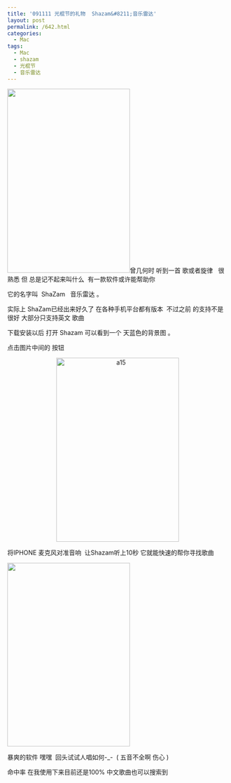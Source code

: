 ```yaml
---
title: '091111 光棍节的礼物  Shazam&#8211;音乐雷达'
layout: post
permalink: /642.html
categories:
  - Mac
tags:
  - Mac
  - shazam
  - 光棍节
  - 音乐雷达
---
```

[<img class="aligncenter" src="http://image.91.com/zn.sj/2009/05/18/ip_pc_shazam_007.jpg" alt="" width="280" height="420" />][1]曾几何时 听到一首 歌或者旋律   很熟悉 但 总是记不起来叫什么  有一款软件或许能帮助你

它的名字叫  ShaZam   音乐雷达 。

实际上 ShaZam已经出来好久了 在各种手机平台都有版本  不过之前 的支持不是很好 大部分只支持英文 歌曲

下载安装以后 打开 Shazam 可以看到一个 天蓝色的背景图 。

点击图片中间的 按钮

<p style="text-align: center;">
  <a href="http://www.80aj.com/wp-content/uploads/2009/11/a15.jpg"><img class="size-full wp-image-648 aligncenter" title="a15" src="http://www.80aj.com/wp-content/uploads/2009/11/a15.jpg" alt="a15" width="280" height="420" /></a><a href="http://www.80aj.com/wp-content/uploads/2009/11/ip_pc_shazam_001.jpg"></a>
</p>

将IPHONE 麦克风对准音响  让Shazam听上10秒 它就能快速的帮你寻找歌曲

[<img class="aligncenter" src="http://image.91.com/zn.sj/2009/05/18/ip_pc_shazam_017.jpg" alt="" width="280" height="419" />][2]

[][3]

暴爽的软件 嘿嘿  回头试试人唱如何-_-  ( 五音不全啊 伤心 )

命中率 在我使用下来目前还是100% 中文歌曲也可以搜索到

 [1]: http://www.80aj.com/wp-content/uploads/2009/11/a1.jpg
 [2]: null
 [3]: http://www.80aj.com/wp-content/uploads/2009/11/ip_pc_shazam_0051.jpg